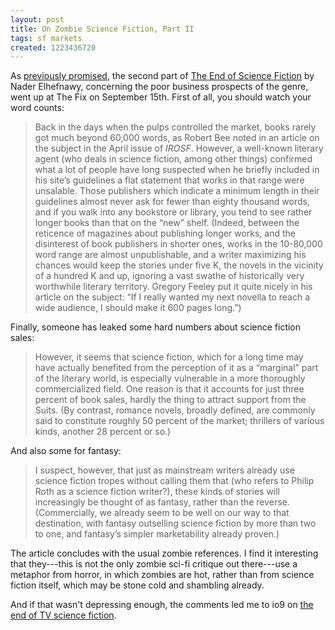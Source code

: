 ```yaml
---
layout: post
title: On Zombie Science Fiction, Part II
tags: sf markets
created: 1223436720
---
```

As [previously promised](http://www.mcdemarco.net/node/474), the second part of [The End of Science Fiction](http://thefix-online.com/features/end-of-science-fiction-p2/) by Nader Elhefnawy, concerning the poor business prospects of the genre, went up at The Fix on September 15th.  First of all, you should watch your word counts:

> Back in the days when the pulps controlled the market, books rarely got much beyond 60,000 words, as Robert Bee noted in an article on the subject in the April issue of *IROSF*. However, a well-known literary agent (who deals in science fiction, among other things) confirmed what a lot of people have long suspected when he briefly included in his site’s guidelines a flat statement that works in that range were unsalable.<!--break--> Those publishers which indicate a minimum length in their guidelines almost never ask for fewer than eighty thousand words, and if you walk into any bookstore or library, you tend to see rather longer books than that on the “new” shelf. (Indeed, between the reticence of magazines about publishing longer works, and the disinterest of book publishers in shorter ones, works in the 10-80,000 word range are almost unpublishable, and a writer maximizing his chances would keep the stories under five K, the novels in the vicinity of a hundred K and up, ignoring a vast swathe of historically very worthwhile literary territory. Gregory Feeley put it quite nicely in his article on the subject: “If I really wanted my next novella to reach a wide audience, I should make it 600 pages long.”)

Finally, someone has leaked some hard numbers about science fiction sales:

> However, it seems that science fiction, which for a long time may have actually benefited from the perception of it as a “marginal” part of the literary world, is especially vulnerable in a more thoroughly commercialized field. One reason is that it accounts for just three percent of book sales, hardly the thing to attract support from the Suits. (By contrast, romance novels, broadly defined, are commonly said to constitute roughly 50 percent of the market; thrillers of various kinds, another 28 percent or so.)

And also some for fantasy:

> I suspect, however, that just as mainstream writers already use science fiction tropes without calling them that (who refers to Philip Roth as a science fiction writer?), these kinds of stories will increasingly be thought of as fantasy, rather than the reverse. (Commercially, we already seem to be well on our way to that destination, with fantasy outselling science fiction by more than two to one, and fantasy’s simpler marketability already proven.)

The article concludes with the usual zombie references.  I find it interesting that they---this is not the only zombie sci-fi critique out there---use a metaphor from horror, in which zombies are hot, rather than from science fiction itself, which may be stone cold and shambling already.

And if that wasn't depressing enough, the comments led me to io9 on [the end of TV science fiction](http://io9.com/5052895/could-this-year-be-the-end-of-science-fiction-on-tv).
